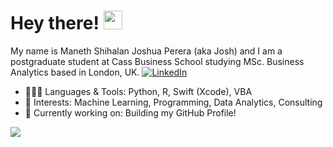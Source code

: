# Hey there! <img src="https://raw.githubusercontent.com/MartinHeinz/MartinHeinz/master/wave.gif" width="30px">

My name is Maneth Shihalan Joshua Perera (aka Josh) and I am a postgraduate student at Cass Business School studying MSc. Business Analytics based in London, UK. 
[![LinkedIn][1.1]][1]

- 👨🏽‍💻 Languages & Tools: Python, R, Swift (Xcode), VBA
- 🧐 Interests: Machine Learning, Programming, Data Analytics, Consulting
- 🔭 Currently working on: Building my GitHub Profile!


<!-- links to your social media accounts -->

[1]: https://www.linkedin.com/in/joshuaperera/

<!-- icons without padding -->

[1.1]: https://img.shields.io/badge/LinkedIn-0077B5?style=for-the-badge&logo=linkedin&logoColor=white


<!-- GitHub stats -->
<a href="https://github.com/msjperera/msjperera">
  <img align="center" src="https://github-readme-stats.vercel.app/api/top-langs/?username=msjperera&hide=java,html,tex&title_color=ffffff&text_color=c9cacc&icon_color=2bbc8a&bg_color=1d1f21" />
</a>

